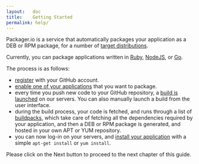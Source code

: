 ```yaml
---
layout:   doc
title:    Getting Started
permalink: help/
---
```


Packager.io is a service that automatically packages your application as a DEB or RPM package, for a number of [target distributions][distributions].

Currently, you can package applications written in [Ruby][ruby], [NodeJS][nodejs], or [Go][go].

The process is as follows:

* [register][register] with your GitHub account.
* [enable one of your applications][enable] that you want to package.
* every time you push new code to your GitHub repository, a [build is launched][build] on our servers. You can also manually launch a build from the user interface.
* during the build process, your code is fetched, and runs through a list of [buildpacks][buildpacks], which take care of fetching all the dependencies required by your application, and then a DEB or RPM package is generated, and hosted in your own APT or YUM repository.
* you can now log-in on your servers, and [install your application][install] with a simple `apt-get install` or `yum install`.

Please click on the Next button to proceed to the next chapter of this guide.

[distributions]: ./distributions/
[ruby]: ./ruby/
[nodejs]: ./nodejs/
[go]: ./golang/
[register]: ./register/
[enable]: ./enable-application-for-packaging/
[build]: ./launch-build/
[install]: ./install-configure-run-package/
[buildpacks]: ./buildpacks/
